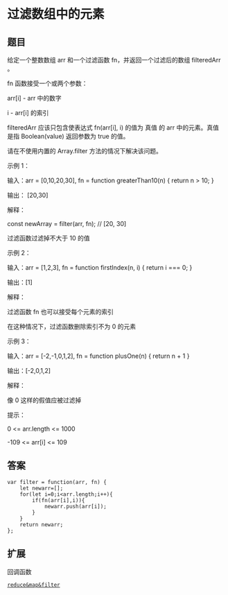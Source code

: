 # 过滤数组中的元素
## 题目
给定一个整数数组 arr 和一个过滤函数 fn，并返回一个过滤后的数组 filteredArr 。

fn 函数接受一个或两个参数：

arr[i] - arr 中的数字

i - arr[i] 的索引

filteredArr 应该只包含使表达式 fn(arr[i], i) 的值为 真值 的 arr 中的元素。真值 是指 Boolean(value) 返回参数为 true 的值。

请在不使用内置的 Array.filter 方法的情况下解决该问题。

 

示例 1：

输入：arr = [0,10,20,30], fn = function greaterThan10(n) { return n > 10; }

输出： [20,30]

解释：

const newArray = filter(arr, fn); // [20, 30]

过滤函数过滤掉不大于 10 的值

示例 2：

输入：arr = [1,2,3], fn = function firstIndex(n, i) { return i === 0; }

输出：[1]

解释：

过滤函数 fn 也可以接受每个元素的索引

在这种情况下，过滤函数删除索引不为 0 的元素

示例 3：

输入：arr = [-2,-1,0,1,2], fn = function plusOne(n) { return n + 1 }

输出：[-2,0,1,2]

解释：

像 0 这样的假值应被过滤掉
 

提示：

0 <= arr.length <= 1000

-109 <= arr[i] <= 109

## 答案
```
var filter = function(arr, fn) {
    let newarr=[];
    for(let i=0;i<arr.length;i++){
        if(fn(arr[i],i)){
            newarr.push(arr[i]);
        }
    }
    return newarr;
};
```

## 扩展

回调函数

[`reduce&map&filter`](https://developer.mozilla.org/zh-CN/docs/Web/JavaScript/Reference/Global_Objects/Array/reduce)

